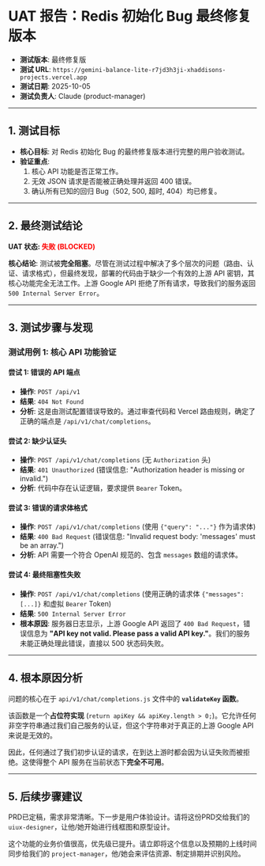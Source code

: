 # UAT 报告：Redis 初始化 Bug 最终修复版本

- **测试版本**: 最终修复版
- **测试 URL**: `https://gemini-balance-lite-r7jd3h3ji-xhaddisons-projects.vercel.app`
- **测试日期**: 2025-10-05
- **测试负责人**: Claude (product-manager)

---

## 1. 测试目标

- **核心目标**: 对 Redis 初始化 Bug 的最终修复版本进行完整的用户验收测试。
- **验证重点**:
    1. 核心 API 功能是否正常工作。
    2. 无效 JSON 请求是否能被正确处理并返回 400 错误。
    3. 确认所有已知的回归 Bug（502, 500, 超时, 404）均已修复。

---

## 2. 最终测试结论

**UAT 状态: <span style="color:red;">失败 (BLOCKED)</span>**

**核心结论**: 测试被**完全阻塞**。尽管在测试过程中解决了多个层次的问题（路由、认证、请求格式），但最终发现，部署的代码由于缺少一个有效的上游 API 密钥，其核心功能完全无法工作。上游 Google API 拒绝了所有请求，导致我们的服务返回 `500 Internal Server Error`。

---

## 3. 测试步骤与发现

### 测试用例 1: 核心 API 功能验证

#### 尝试 1: 错误的 API 端点
- **操作**: `POST /api/v1`
- **结果**: `404 Not Found`
- **分析**: 这是由测试配置错误导致的。通过审查代码和 Vercel 路由规则，确定了正确的端点是 `/api/v1/chat/completions`。

#### 尝试 2: 缺少认证头
- **操作**: `POST /api/v1/chat/completions` (无 `Authorization` 头)
- **结果**: `401 Unauthorized` (错误信息: "Authorization header is missing or invalid.")
- **分析**: 代码中存在认证逻辑，要求提供 `Bearer` Token。

#### 尝试 3: 错误的请求体格式
- **操作**: `POST /api/v1/chat/completions` (使用 `{"query": "..."}` 作为请求体)
- **结果**: `400 Bad Request` (错误信息: "Invalid request body: 'messages' must be an array.")
- **分析**: API 需要一个符合 OpenAI 规范的、包含 `messages` 数组的请求体。

#### 尝试 4: 最终阻塞性失败
- **操作**: `POST /api/v1/chat/completions` (使用正确的请求体 `{"messages": [...]}` 和虚拟 `Bearer` Token)
- **结果**: `500 Internal Server Error`
- **根本原因**: 服务器日志显示，上游 Google API 返回了 `400 Bad Request`，错误信息为 **"API key not valid. Please pass a valid API key."**。我们的服务未能正确处理此错误，直接以 500 状态码失败。

---

## 4. 根本原因分析

问题的核心在于 `api/v1/chat/completions.js` 文件中的 **`validateKey` 函数**。

该函数是一个**占位符实现** (`return apiKey && apiKey.length > 0;`)。它允许任何非空字符串通过我们自己服务的认证，但这个字符串对于真正的上游 Google API 来说是无效的。

因此，任何通过了我们初步认证的请求，在到达上游时都会因为认证失败而被拒绝。这使得整个 API 服务在当前状态下**完全不可用**。

---

## 5. 后续步骤建议

PRD已定稿，需求非常清晰。下一步是用户体验设计。请将这份PRD交给我们的 `uiux-designer`，让他/她开始进行线框图和原型设计。

这个功能的业务价值很高，优先级已提升。请立即将这个信息以及预期的上线时间同步给我们的 `project-manager`，他/她会来评估资源、制定排期并识别风险。
